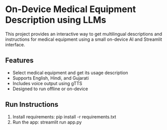 # On-Device Medical Equipment Description using LLMs

This project provides an interactive way to get multilingual descriptions and instructions for medical equipment using a small on-device AI and Streamlit interface.

## Features
- Select medical equipment and get its usage description
- Supports English, Hindi, and Gujarati
- Includes voice output using gTTS
- Designed to run offline or on-device

## Run Instructions
1. Install requirements:
   pip install -r requirements.txt
2. Run the app:
   streamlit run app.py
